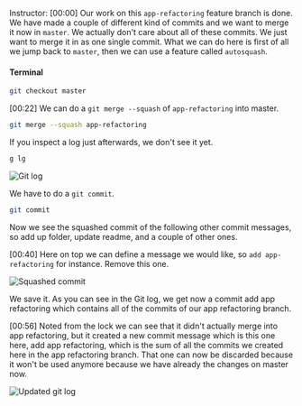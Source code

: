 Instructor: [00:00] Our work on this `app-refactoring` feature branch is done. We have made a couple of different kind of commits and we want to merge it now in `master`. We actually don't care about all of these commits. We just want to merge it in as one single commit. What we can do here is first of all we jump back to `master`, then we can use a feature called  `autosquash`.

#### Terminal
```bash
git checkout master
```

[00:22] We can do a `git merge --squash` of `app-refactoring` into master.

```bash
git merge --squash app-refactoring
```

If you inspect a log just afterwards, we don't see it yet.

```bash
g lg
```

![Git log](https://res.cloudinary.com/dg3gyk0gu/image/upload/v1550272144/transcript-images/squash-all-of-my-commits-into-a-single-one-and-merge-into-master-git-log.jpg)

We have to do a `git commit`.

```bash
git commit
```

Now we see the squashed commit of the following other commit messages, so add up folder, update readme, and a couple of other ones.

[00:40] Here on top we can define a message we would like, so `add app-refactoring` for instance. 
Remove this one.

![Squashed commit](https://res.cloudinary.com/dg3gyk0gu/image/upload/v1550272141/transcript-images/squash-all-of-my-commits-into-a-single-one-and-merge-into-master-squashed-commit.jpg)

We save it. As you can see in the Git log, we get now a commit add app refactoring which contains all of the commits of our app refactoring branch.

[00:56] Noted from the lock we can see that it didn't actually merge into app refactoring, but it created a new commit message which is this one here, add app refactoring, which is the sum of all the commits we created here in the app refactoring branch. That one can now be discarded because it won't be used anymore because we have already the changes on master now.

![Updated git log](https://res.cloudinary.com/dg3gyk0gu/image/upload/v1550272144/transcript-images/squash-all-of-my-commits-into-a-single-one-and-merge-into-master-updated-git-log.jpg)
